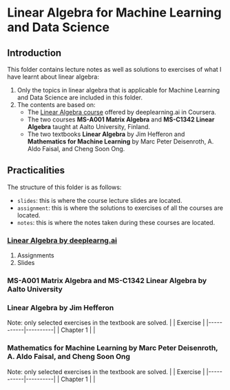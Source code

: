 # Linear Algebra for Machine Learning and Data Science
## Introduction
This folder contains lecture notes as well as solutions to exercises of what I have learnt about linear algebra:
1. Only the topics in linear algebra that is applicable for Machine Learning and Data Science are included in this folder.
2. The contents are based on:
    * The [Linear Algebra course](https://www.coursera.org/learn/machine-learning-linear-algebra/home/) offered by deeplearning.ai in Coursera.
    * The two courses **MS-A001 Matrix Algebra** and **MS-C1342 Linear Algebra** taught at Aalto University, Finland.
    * The two textbooks **Linear Algebra** by Jim Hefferon and **Mathematics for Machine Learning** by Marc Peter Deisenroth, A. Aldo Faisal, and Cheng Soon Ong.

## Practicalities
The structure of this folder is as follows:
- `slides`: this is where the course lecture slides are located.
- `assignment`: this is where the solutions to exercises of all the courses are located.
- `notes`: this is where the notes taken during these courses are located.

### [Linear Algebra by deeplearng.ai](https://www.coursera.org/learn/machine-learning-linear-algebra/home/)
1. Assignments
2. Slides

### MS-A001 Matrix Algebra and MS-C1342 Linear Algebra by Aalto University

### Linear Algebra by Jim Hefferon
Note: only selected exercises in the textbook are solved.
|           | Exercise |
|-----------|----------|
| Chapter 1 |          |


### **Mathematics for Machine Learning** by Marc Peter Deisenroth, A. Aldo Faisal, and Cheng Soon Ong
Note: only selected exercises in the textbook are solved.
|           | Exercise |
|-----------|----------|
| Chapter 1 |          |
